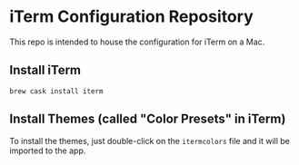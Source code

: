 # iTerm Configuration Repository

This repo is intended to house the configuration for iTerm on a Mac.

## Install iTerm

`brew cask install iterm`

## Install Themes (called "Color Presets" in iTerm)

To install the themes, just double-click on the `itermcolors` file and it will be imported to the app.
